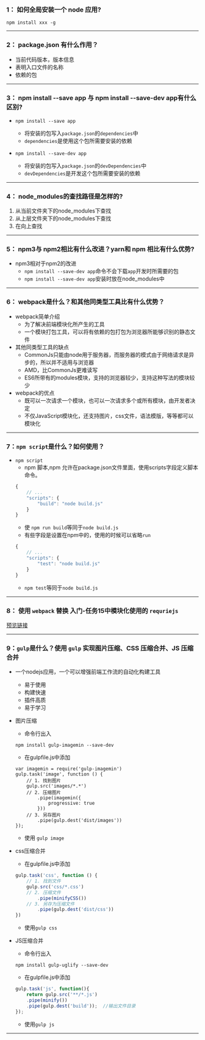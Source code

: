 ### 1： 如何全局安装一个 node 应用?
`npm install xxx -g`


---

### 2： package.json 有什么作用？
- 当前代码版本，版本信息
- 表明入口文件的名称
- 依赖的包



---

### 3： npm install --save app 与 npm install --save-dev app有什么区别?
- `npm install --save app`
    - 将安装的包写入`package.json`的`dependencies`中
    - `dependencies`是使用这个包所需要安装的依赖

- `npm install --save-dev app`
    - 将安装的包写入`package.json`的`devDependencies`中
    - `devDependencies`是开发这个包所需要安装的依赖
---

### 4： node_modules的查找路径是怎样的?
1. 从当前文件夹下的node_modules下查找
2. 从上层文件夹下的node_modules下查找
3. 在向上查找


---

### 5： npm3与 npm2相比有什么改进？yarn和 npm 相比有什么优势? 
- npm3相对于npm2的改进
    - `npm install --save-dev app`命令不会下载`app`开发时所需要的包
    - `npm install --save-dev app`安装时放在node_modules中

---

### 6： webpack是什么？和其他同类型工具比有什么优势？
- webpack简单介绍
    - 为了解决前端模块化所产生的工具
    - 一个模块打包工具，可以将有依赖的包打包为浏览器所能够识别的静态文件
- 其他同类型工具的缺点
    - CommonJs只能由node用于服务器，而服务器的模式由于网络请求是异步的，所以并不适用与浏览器
    - AMD，比CommonJs更难读写
    - ES6所带有的modules模块，支持的浏览器较少，支持这种写法的模块较少
- webpack的优点
    - 既可以一次请求一个模块，也可以一次请求多个或所有模块，由开发者决定
    - 不仅JavaScript模块化，还支持图片，css文件，语法模版，等等都可以模块化

---

### 7：`npm script`是什么？如何使用？
- `npm script`
    -  npm 脚本,npm 允许在package.json文件里面，使用scripts字段定义脚本命令。
    ``` javascript
    {
        // ...
        "scripts": {
            "build": "node build.js"
        }
    }
    ```
    - 使 `npm run build`等同于`node build.js`
    - 有些字段是设置在npm中的，使用的时候可以省略`run`
    ``` javascript
    {
        // ...
        "scripts": {
            "test": "node build.js"
        }
    }
    ```
    - `npm test`等同于`node build.js`


---

### 8： 使用 `webpack` 替换 入门-任务15中模块化使用的 `requriejs`
[预览链接](https://a775691134.github.io/task/%E9%AB%98%E7%BA%A7/NodeNpm/task15/demo2.html#)


---

### 9：`gulp`是什么？使用 `gulp` 实现图片压缩、CSS 压缩合并、JS 压缩合并
- 一个nodejs应用，一个可以增强前端工作流的自动化构建工具
    - 易于使用
    - 构建快速
    - 插件高质
    - 易于学习
- 图片压缩
    - 命令行出入
    ```
    npm install gulp-imagemin --save-dev
    ```
    - 在gulpfile.js中添加
    ```
    var imagemin = require('gulp-imagemin')
    gulp.task('image', function () {
        // 1. 找到图片
        gulp.src('images/*.*')
        // 2. 压缩图片
            .pipe(imagemin({
                progressive: true
            }))
        // 3. 另存图片
            .pipe(gulp.dest('dist/images'))
    });
    ```
    - 使用 `gulp image`

- css压缩合并
    - 在gulpfile.js中添加
    ``` javascript
    gulp.task('css', function () {
        // 1. 找到文件
        gulp.src('css/*.css')
        // 2. 压缩文件
            .pipe(minifyCSS())
        // 3. 另存为压缩文件
            .pipe(gulp.dest('dist/css'))
    })
    ```
    - 使用`gulp css`


- JS压缩合并
    - 命令行出入
    ```
    npm install gulp-uglify --save-dev
    ```
    - 在gulpfile.js中添加
    ``` javascript
    gulp.task('js', function(){
        return gulp.src('**/*.js') 
        .pipe(minify())
        .pipe(gulp.dest('build'));  //输出文件目录
    });
    ```
    - 使用`gulp js`

---
